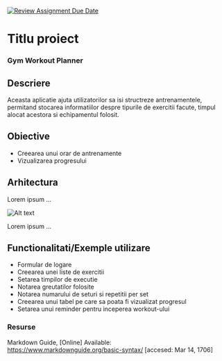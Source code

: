 [![Review Assignment Due Date](https://classroom.github.com/assets/deadline-readme-button-24ddc0f5d75046c5622901739e7c5dd533143b0c8e959d652212380cedb1ea36.svg)](https://classroom.github.com/a/YmUJH1TE)
# Titlu proiect
### Gym Workout Planner

## Descriere
Aceasta aplicatie ajuta utilizatorilor sa isi structreze antrenamentele, permitand stocarea informatiilor despre tipurile de exercitii facute, timpul alocat acestora si echipamentul folosit.

## Obiective
* Creearea unui orar de antrenamente
* Vizualizarea progresului

## Arhitectura
Lorem ipsum ...

![Alt text](documentatie-ghid-utlizare-raport/diagrama-clase.png)

Lorem ipsum ...

## Functionalitati/Exemple utilizare
* Formular de logare
* Creearea unei liste de exercitii
* Setarea timpilor de executie
* Notarea greutatilor folosite
* Notarea numarului de seturi si repetitii per set
* Creearea unui tabel pe care sa poata fi vizualizat progresul
* Setarea unui reminder pentru inceperea workout-ului

### Resurse
Markdown Guide, [Online] Available: https://www.markdownguide.org/basic-syntax/ [accesed: Mar 14, 1706]
